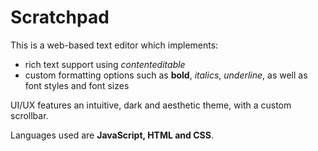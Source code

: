 # Scratchpad

This is a web-based text editor which implements:
- rich text support using *contenteditable*
- custom formatting options such as **bold**, *italics*, _underline_, as well as font styles and font sizes

UI/UX features an intuitive, dark and aesthetic theme, with a custom scrollbar.

Languages used are **JavaScript, HTML and CSS**.